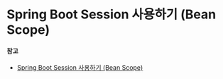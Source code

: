 # Spring Boot Session 사용하기 (Bean Scope)



#### 참고

- [Spring Boot Session 사용하기 (Bean Scope)](https://gofnrk.tistory.com/42)

